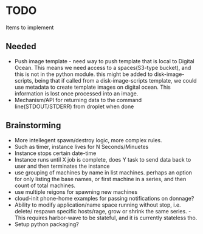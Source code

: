 TODO
====

Items to implement

Needed
------
* Push image template - need way to push template that is local to Digital Ocean. This
means we need access to a spaces(S3-type bucket), and this is not in the python
module. this might be added to disk-image-scripts, being that if called from
a disk-image-scripts template, we could use metadata to create template images
on digital ocean. This information is lost once processed into an image.
* Mechanism/API for returning data to the command line(STDOUT/STDERR) from
droplet when done

Brainstorming
-----
* More intellegent spawn/destroy logic, more complex rules.
* Such as timer, instance lives for N Seconds/Minuetes
* Instance stops certain date-time
* Instance runs until X job is complete, does Y task to send data back to user
and then terminates the instance
* use grouping of machines by name in list machines. perhaps an option for only
listing the base names, or first machine in a series, and then count of total
machines.
* use multiple reigons for spawning new machines
* cloud-init phone-home examples for passing notifications on donnage?
* Ability to modify application/name space running without stop, i.e. delete/
respawn specific hosts/rage, grow or shrink the same series. - This requires
harbor-wave to be stateful, and it is currently stateless tho.
* Setup python packaging?
